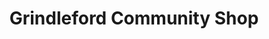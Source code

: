---
title: "Grindleford Community Shop"
url: /grindleford/grindleford-community-shop/
shop: convenience
---